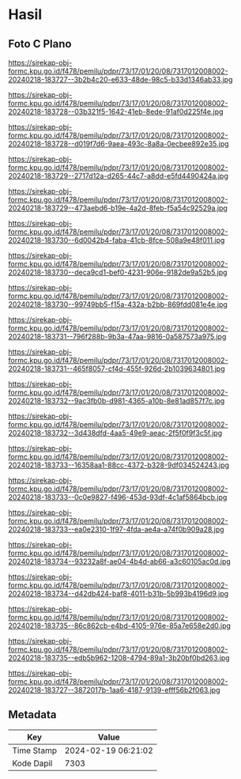 # Hasil

## Foto C Plano

https://sirekap-obj-formc.kpu.go.id/f478/pemilu/pdpr/73/17/01/20/08/7317012008002-20240218-183727--3b2b4c20-e633-48de-98c5-b33d1346ab33.jpg

https://sirekap-obj-formc.kpu.go.id/f478/pemilu/pdpr/73/17/01/20/08/7317012008002-20240218-183728--03b321f5-1642-41eb-8ede-91af0d225f4e.jpg

https://sirekap-obj-formc.kpu.go.id/f478/pemilu/pdpr/73/17/01/20/08/7317012008002-20240218-183728--d019f7d6-9aea-493c-8a8a-0ecbee892e35.jpg

https://sirekap-obj-formc.kpu.go.id/f478/pemilu/pdpr/73/17/01/20/08/7317012008002-20240218-183729--2717d12a-d265-44c7-a8dd-e5fd4490424a.jpg

https://sirekap-obj-formc.kpu.go.id/f478/pemilu/pdpr/73/17/01/20/08/7317012008002-20240218-183729--473aebd6-b19e-4a2d-8feb-f5a54c92529a.jpg

https://sirekap-obj-formc.kpu.go.id/f478/pemilu/pdpr/73/17/01/20/08/7317012008002-20240218-183730--6d0042b4-faba-41cb-8fce-508a9e48f011.jpg

https://sirekap-obj-formc.kpu.go.id/f478/pemilu/pdpr/73/17/01/20/08/7317012008002-20240218-183730--deca9cd1-bef0-4231-906e-9182de9a52b5.jpg

https://sirekap-obj-formc.kpu.go.id/f478/pemilu/pdpr/73/17/01/20/08/7317012008002-20240218-183730--99749bb5-f15a-432a-b2bb-869fdd081e4e.jpg

https://sirekap-obj-formc.kpu.go.id/f478/pemilu/pdpr/73/17/01/20/08/7317012008002-20240218-183731--796f288b-9b3a-47aa-9816-0a587573a975.jpg

https://sirekap-obj-formc.kpu.go.id/f478/pemilu/pdpr/73/17/01/20/08/7317012008002-20240218-183731--465f8057-cf4d-455f-926d-2b1039634801.jpg

https://sirekap-obj-formc.kpu.go.id/f478/pemilu/pdpr/73/17/01/20/08/7317012008002-20240218-183732--9ac3fb0b-d981-4365-a10b-8e81ad857f7c.jpg

https://sirekap-obj-formc.kpu.go.id/f478/pemilu/pdpr/73/17/01/20/08/7317012008002-20240218-183732--3d438dfd-4aa5-49e9-aeac-2f5f0f9f3c5f.jpg

https://sirekap-obj-formc.kpu.go.id/f478/pemilu/pdpr/73/17/01/20/08/7317012008002-20240218-183733--16358aa1-88cc-4372-b328-9df034524243.jpg

https://sirekap-obj-formc.kpu.go.id/f478/pemilu/pdpr/73/17/01/20/08/7317012008002-20240218-183733--0c0e9827-f496-453d-93df-4c1af5864bcb.jpg

https://sirekap-obj-formc.kpu.go.id/f478/pemilu/pdpr/73/17/01/20/08/7317012008002-20240218-183733--ea0e2310-1f97-4fda-ae4a-a74f0b909a28.jpg

https://sirekap-obj-formc.kpu.go.id/f478/pemilu/pdpr/73/17/01/20/08/7317012008002-20240218-183734--93232a8f-ae04-4b4d-ab66-a3c60105ac0d.jpg

https://sirekap-obj-formc.kpu.go.id/f478/pemilu/pdpr/73/17/01/20/08/7317012008002-20240218-183734--d42db424-baf8-4011-b31b-5b993b4196d9.jpg

https://sirekap-obj-formc.kpu.go.id/f478/pemilu/pdpr/73/17/01/20/08/7317012008002-20240218-183735--86c862cb-e4bd-4105-976e-85a7e658e2d0.jpg

https://sirekap-obj-formc.kpu.go.id/f478/pemilu/pdpr/73/17/01/20/08/7317012008002-20240218-183735--edb5b962-1208-4794-89a1-3b20bf0bd263.jpg

https://sirekap-obj-formc.kpu.go.id/f478/pemilu/pdpr/73/17/01/20/08/7317012008002-20240218-183727--3872017b-1aa6-4187-9139-efff56b2f063.jpg


## Metadata

| Key        | Value               |
| ---------- | ------------------- |
| Time Stamp | 2024-02-19 06:21:02 |
| Kode Dapil | 7303                |



